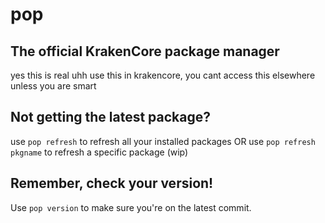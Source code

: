 # pop

## The official KrakenCore package manager
yes this is real uhh
use this in krakencore, you cant access this elsewhere unless you are smart

## Not getting the latest package?
use ```pop refresh``` to refresh all your installed packages
OR use ```pop refresh pkgname``` to refresh a specific package (wip)

## Remember, check your version!
Use ```pop version``` to make sure you're on the latest commit.
